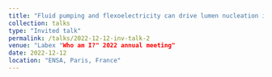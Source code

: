 ```yaml
---
title: "Fluid pumping and flexoelectricity can drive lumen nucleation in cell spheroids"
collection: talks
type: "Invited talk"
permalink: /talks/2022-12-12-inv-talk-2
venue: "Labex "Who am I?" 2022 annual meeting"
date: 2022-12-12
location: "ENSA, Paris, France"
---
```

